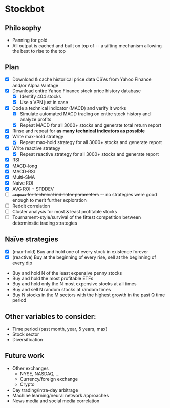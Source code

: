 # Stockbot

## Philosophy
- Panning for gold
- All output is cached and built on top of -- a sifting mechanism allowing the best to rise to the top

## Plan
- [X] Download & cache historical price data CSVs from Yahoo Finance and/or Alpha Vantage
- [X] Download entire Yahoo Finance stock price history database
  - [X] Identify 404 stocks
  - [X] Use a VPN just in case
- [X] Code a technical indicator (MACD) and verify it works
  - [X] Simulate automated MACD trading on entire stock history and analyze profits
  - [X] Repeat MACD for all 3000+ stocks and generate total return report
- [X] Rinse and repeat for **as many technical indicators as possible**
- [X] Write max-hold strategy
  - [X] Repeat max-hold strategy for all 3000+ stocks and generate report
- [X] Write reactive strategy
  - [X] Repeat reactive strategy for all 3000+ stocks and generate report
- [X] RSI
- [X] MACD-long
- [X] MACD-RSI
- [X] Multi-SMA
- [X] Naive ROI
- [X] AVG ROI + STDDEV
- [ ] ~~`argmax` for technical indicator parameters~~ -- no strategies were good enough to merit further exploration
- [ ] Reddit correlation
- [ ] Cluster analysis for most & least profitable stocks
- [ ] Tournament-style/survival of the fittest competition between determinstic trading strategies

## Naïve strategies
- [X] (max-hold) Buy and hold one of every stock in existence forever
- [X] (reactive) Buy at the beginning of every rise, sell at the beginning of every dip
- Buy and hold N of the least expensive penny stocks
- Buy and hold the most profitable ETFs
- Buy and hold only the N most expensive stocks at all times
- Buy and sell N random stocks at random times
- Buy N stocks in the M sectors with the highest growth in the past Q time period

## Other variables to consider:
- Time period (past month, year, 5 years, max)
- Stock sector
- Diversification

## Future work
- Other exchanges
  - NYSE, NASDAQ, ...
  - Currency/foreign exchange
  - Crypto
- Day trading/intra-day arbitrage
- Machine learning/neural network approaches
- News media and social media correlation
